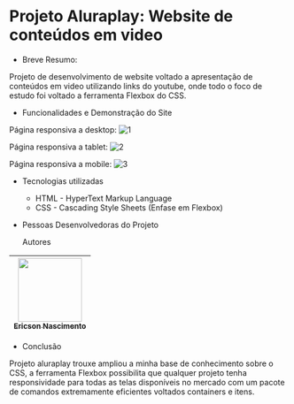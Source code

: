 # Projeto Aluraplay: Website de conteúdos em video

* Breve Resumo:

Projeto de desenvolvimento de website voltado a apresentação de conteúdos em video utilizando links do youtube, onde todo o foco de estudo foi voltado a ferramenta Flexbox do CSS.

* Funcionalidades e Demonstração do Site

Página responsiva a desktop:
![1](https://github.com/user-attachments/assets/423e15cb-8979-46a4-ab67-ec662f267f20)

Página responsiva a tablet:
![2](https://github.com/user-attachments/assets/43bdb012-8c00-45a1-b475-769a1b02b7eb)

Página responsiva a mobile:
![3](https://github.com/user-attachments/assets/632a82cf-c435-4cf9-9d3a-ced72df9d74e)

* Tecnologias utilizadas

  * HTML - HyperText Markup Language
  * CSS - Cascading Style Sheets (Enfase em Flexbox)

* Pessoas Desenvolvedoras do Projeto

  Autores

| [<img loading="lazy" src="https://avatars.githubusercontent.com/u/9308189?v=4" width=115><br><sub>Ericson Nascimento</sub>](https://github.com/ericsonnascimento) |
| :---: |

* Conclusão

Projeto aluraplay trouxe ampliou a minha base de conhecimento sobre o CSS, a ferramenta Flexbox possibilita que qualquer projeto tenha responsividade para todas as telas disponíveis no mercado com um pacote de comandos extremamente eficientes voltados containers e itens.
